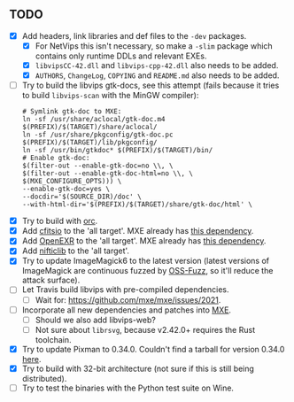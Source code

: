 ## TODO
- [X] Add headers, link libraries and def files to the `-dev` packages.
  - [X] For NetVips this isn't necessary, so make a `-slim` package which contains only runtime DDLs and relevant EXEs.
  - [X] `libvipsCC-42.dll` and `libvips-cpp-42.dll` also needs to be added.
  - [X] `AUTHORS`, `ChangeLog`, `COPYING` and `README.md` also needs to be added.
- [ ] Try to build the libvips gtk-docs, see this attempt (fails because it tries to build `libvips-scan` with the MinGW compiler):
  ```
  # Symlink gtk-doc to MXE:
  ln -sf /usr/share/aclocal/gtk-doc.m4 $(PREFIX)/$(TARGET)/share/aclocal/
  ln -sf /usr/share/pkgconfig/gtk-doc.pc $(PREFIX)/$(TARGET)/lib/pkgconfig/
  ln -sf /usr/bin/gtkdoc* $(PREFIX)/$(TARGET)/bin/
  # Enable gtk-doc:
  $(filter-out --enable-gtk-doc=no \\, \
  $(filter-out --enable-gtk-doc-html=no \\, \
  $(MXE_CONFIGURE_OPTS))) \
  --enable-gtk-doc=yes \
  --docdir='$(SOURCE_DIR)/doc' \
  --with-html-dir='$(PREFIX)/$(TARGET)/share/gtk-doc/html' \
  ```
- [X] Try to build with [orc](https://github.com/GStreamer/orc).
- [X] Add [cfitsio](https://heasarc.gsfc.nasa.gov/fitsio/) to the 'all target'. MXE already has [this dependency](https://github.com/mxe/mxe/blob/master/src/cfitsio.mk).
- [X] Add [OpenEXR](https://github.com/openexr/openexr) to the 'all target'. MXE already has [this dependency](https://github.com/mxe/mxe/blob/master/src/openexr.mk).
- [X] Add [nifticlib](https://nifti.nimh.nih.gov/) to the 'all target'.
- [X] Try to update ImageMagick6 to the latest version (latest versions of ImageMagick are continuous fuzzed by [OSS-Fuzz](https://github.com/google/oss-fuzz), so it'll reduce the attack surface).
- [ ] Let Travis build libvips with pre-compiled dependencies.
  - [ ] Wait for: https://github.com/mxe/mxe/issues/2021.
- [ ] Incorporate all new dependencies and patches into [MXE](https://github.com/mxe/mxe).
  - [ ] Should we also add libvips-web?
  - [ ] Not sure about `librsvg`, because v2.42.0+ requires the Rust toolchain.
- [X] Try to update Pixman to 0.34.0. Couldn't find a tarball for version 0.34.0 [here](https://cairographics.org/snapshots/).
- [X] Try to build with 32-bit architecture (not sure if this is still being distributed).
- [ ] Try to test the binaries with the Python test suite on Wine.
